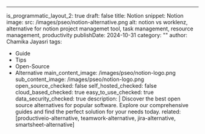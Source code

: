 ---
is_programmatic_layout_2: true
draft: false
title: Notion
snippet: Notion
image:
  src: /images/pseo/notion-alternative.png
  alt: notion vs worklenz, alternative for notion project managemet tool, task management, resource management, productivity
publishDate: 2024-10-31
category: ""
author: Chamika Jayasri
tags:
  - Guide
  - Tips
  - Open-Source
  - Alternative
main_content_image: /images/pseo/notion-logo.png
sub_content_image: /images/pseo/notion-logo.png
open_source_checked: false
self_hosted_checked: false
cloud_based_checked: true
easy_to_use_checked: true
data_security_checked: true
description: |
   Discover the best open source alternatives for popular software. Explore our comprehensive guides and find the perfect solution for your needs today.
related: [productiveio-alternative, teamwork-alternative, jira-alternative, smartsheet-alternative]